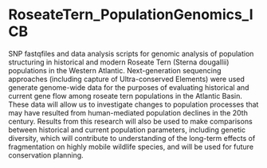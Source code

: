 # RoseateTern_PopulationGenomics_ICB
SNP fastqfiles and data analysis scripts for genomic analysis of population structuring in historical and modern Roseate Tern (Sterna dougallii) populations in the Western Atlantic. Next-generation sequencing approaches (including capture of Ultra-conserved Elements) were used generate genome-wide data for the purposes of evaluating historical and current gene flow among roseate tern populations in the Atlantic Basin. These data will allow us to investigate changes to population processes that may have resulted from human-mediated population declines in the 20th century. Results from this research will also be used to make comparisons between historical and current population parameters, including genetic diversity, which will contribute to understanding of the long-term effects of fragmentation on highly mobile wildlife species, and will be used for future conservation planning.
